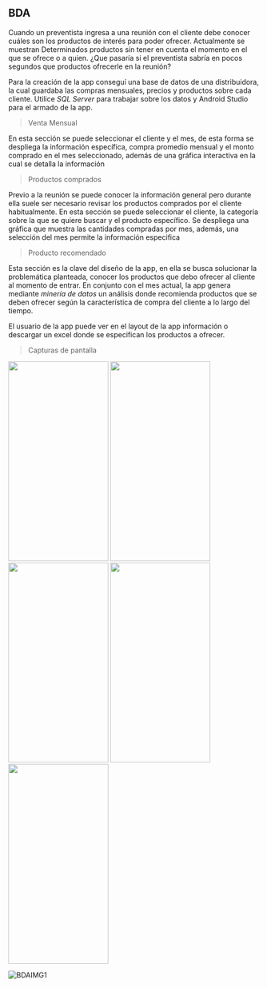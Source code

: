 ## BDA  

Cuando un preventista ingresa a una reunión con el cliente debe conocer cuáles son los productos de interés para poder ofrecer. Actualmente se muestran
Determinados productos sin tener en cuenta el momento en el que se ofrece o a quien. ¿Que pasaría si el preventista sabría en pocos segundos que productos ofrecerle en la reunión?

Para la creación de la app conseguí una base de datos de una distribuidora, la cual guardaba las compras mensuales, precios y productos sobre cada cliente.
Utilice *SQL Server* para trabajar sobre los datos y Android Studio para el armado de la app.

> Venta Mensual

En esta sección se puede seleccionar el cliente y el mes, de esta forma se despliega la información específica, compra promedio mensual y el monto comprado en el mes seleccionado,
además de una gráfica interactiva en la cual se detalla la información

> Productos comprados

Previo a la reunión se puede conocer la información general pero durante ella suele ser necesario revisar los productos comprados por el cliente habitualmente. En esta sección
se puede seleccionar el cliente, la categoría sobre la que se quiere buscar y el producto específico. Se despliega una gráfica que muestra las cantidades compradas por mes,
además, una selección del mes permite la información especifica

> Producto recomendado

Esta sección es la clave del diseño de la app, en ella se busca solucionar la problemática planteada, conocer los productos que debo ofrecer al cliente al momento de entrar.
En conjunto con el mes actual, la app genera mediante *minería de datos* un análisis donde recomienda productos que se deben ofrecer según la característica de compra del cliente
a lo largo del tiempo.

El usuario de la app puede ver en el layout de la app información o descargar un excel donde se especifican los productos a ofrecer.




> Capturas de pantalla

<p float="left">
<img src="https://scontent.fros9-1.fna.fbcdn.net/v/t39.30808-6/270409202_10209803678524572_256468901394625968_n.jpg?_nc_cat=108&ccb=1-5&_nc_sid=730e14&_nc_ohc=UoOaMVWV_5YAX_eGvkn&_nc_ht=scontent.fros9-1.fna&oh=00_AT_14J6BXdZy0J8JrPRT4XZpNCCx6zSJeAH0Wex-rG8U2g&oe=62306BA4" data-canonical-src="https://scontent.fros9-1.fna.fbcdn.net/v/t39.30808-6/270409202_10209803678524572_256468901394625968_n.jpg?_nc_cat=108&ccb=1-5&_nc_sid=730e14&_nc_ohc=UoOaMVWV_5YAX_eGvkn&_nc_ht=scontent.fros9-1.fna&oh=00_AT_14J6BXdZy0J8JrPRT4XZpNCCx6zSJeAH0Wex-rG8U2g&oe=62306BA4" width="200" height="400" />

  
  <img src="https://scontent.fros9-2.fna.fbcdn.net/v/t39.30808-6/270239162_10209803678644575_1186621157542228606_n.jpg?_nc_cat=100&ccb=1-5&_nc_sid=730e14&_nc_ohc=b5edHsiKT4YAX9wDz3N&tn=h69wmpM9SRohpJgs&_nc_ht=scontent.fros9-2.fna&oh=00_AT-TteSDL1wZKBluStfoPZM2W0BygncKtVX8dENH-kF1sg&oe=6230ED7D" data-canonical-src="https://scontent.fros9-2.fna.fbcdn.net/v/t39.30808-6/270239162_10209803678644575_1186621157542228606_n.jpg?_nc_cat=100&ccb=1-5&_nc_sid=730e14&_nc_ohc=b5edHsiKT4YAX9wDz3N&tn=h69wmpM9SRohpJgs&_nc_ht=scontent.fros9-2.fna&oh=00_AT-TteSDL1wZKBluStfoPZM2W0BygncKtVX8dENH-kF1sg&oe=6230ED7D" width="200" height="400" />
  
  <img src="https://scontent.fros9-2.fna.fbcdn.net/v/t39.30808-6/270188336_10209803678484571_3593874652975958633_n.jpg?_nc_cat=104&ccb=1-5&_nc_sid=730e14&_nc_ohc=EUjR1v69EUcAX93bqia&_nc_ht=scontent.fros9-2.fna&oh=00_AT_FSSkcNNkoTAuOdS1RCL4Rzeh7fjdn9i7CyS8CMLo_oA&oe=623098FD" data-canonical-src="https://scontent.fros9-2.fna.fbcdn.net/v/t39.30808-6/270188336_10209803678484571_3593874652975958633_n.jpg?_nc_cat=104&ccb=1-5&_nc_sid=730e14&_nc_ohc=EUjR1v69EUcAX93bqia&_nc_ht=scontent.fros9-2.fna&oh=00_AT_FSSkcNNkoTAuOdS1RCL4Rzeh7fjdn9i7CyS8CMLo_oA&oe=623098FD" width="200" height="400" />

  
  <img src="https://scontent.fros9-1.fna.fbcdn.net/v/t39.30808-6/270234164_10209803679244590_2222211874414139029_n.jpg?_nc_cat=108&ccb=1-5&_nc_sid=730e14&_nc_ohc=xKlCFlSwkzcAX8JeZAN&_nc_oc=AQmwat26DtyoEAOG3XWAGa9tTu8aqj1MzEW4Gt3fi_oUv6rC3x00JgEwT7Aa_pgrIas&_nc_ht=scontent.fros9-1.fna&oh=00_AT8M0x0redf2h7Jw-i_3jmPfrt9WI4h3JPbD1LRDojeIPA&oe=622F7AF6" data-canonical-src="https://scontent.fros9-1.fna.fbcdn.net/v/t39.30808-6/270234164_10209803679244590_2222211874414139029_n.jpg?_nc_cat=108&ccb=1-5&_nc_sid=730e14&_nc_ohc=xKlCFlSwkzcAX8JeZAN&_nc_oc=AQmwat26DtyoEAOG3XWAGa9tTu8aqj1MzEW4Gt3fi_oUv6rC3x00JgEwT7Aa_pgrIas&_nc_ht=scontent.fros9-1.fna&oh=00_AT8M0x0redf2h7Jw-i_3jmPfrt9WI4h3JPbD1LRDojeIPA&oe=622F7AF6" width="200" height="400" />

  
  <img src="https://scontent.fros9-1.fna.fbcdn.net/v/t39.30808-6/269967659_10209803699965108_3001825493663848744_n.jpg?_nc_cat=107&ccb=1-5&_nc_sid=730e14&_nc_ohc=IIhzvapcmDgAX90Y_xO&_nc_ht=scontent.fros9-1.fna&oh=00_AT9u0-IZ8gPUSZutKOpTvmjk4Xgp-trcbbb-hDfL6T16tA&oe=622F98E7" data-canonical-src="https://scontent.fros9-1.fna.fbcdn.net/v/t39.30808-6/269967659_10209803699965108_3001825493663848744_n.jpg?_nc_cat=107&ccb=1-5&_nc_sid=730e14&_nc_ohc=IIhzvapcmDgAX90Y_xO&_nc_ht=scontent.fros9-1.fna&oh=00_AT9u0-IZ8gPUSZutKOpTvmjk4Xgp-trcbbb-hDfL6T16tA&oe=622F98E7" width="200" height="400" />
</p>

![BDAIMG1](https://github.com/Martin-Ball/BDA/blob/main/BDA.gif)

